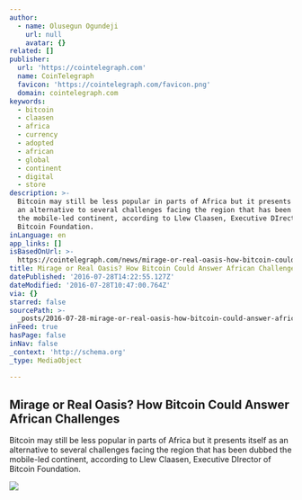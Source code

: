```yaml
---
author:
  - name: Olusegun Ogundeji
    url: null
    avatar: {}
related: []
publisher:
  url: 'https://cointelegraph.com'
  name: CoinTelegraph
  favicon: 'https://cointelegraph.com/favicon.png'
  domain: cointelegraph.com
keywords:
  - bitcoin
  - claasen
  - africa
  - currency
  - adopted
  - african
  - global
  - continent
  - digital
  - store
description: >-
  Bitcoin may still be less popular in parts of Africa but it presents itself as
  an alternative to several challenges facing the region that has been dubbed
  the mobile-led continent, according to Llew Claasen, Executive DIrector of
  Bitcoin Foundation.
inLanguage: en
app_links: []
isBasedOnUrl: >-
  https://cointelegraph.com/news/mirage-or-real-oasis-how-bitcoin-could-answer-african-challenges
title: Mirage or Real Oasis? How Bitcoin Could Answer African Challenges
datePublished: '2016-07-28T14:22:55.127Z'
dateModified: '2016-07-28T10:47:00.764Z'
via: {}
starred: false
sourcePath: >-
  _posts/2016-07-28-mirage-or-real-oasis-how-bitcoin-could-answer-african-chall.md
inFeed: true
hasPage: false
inNav: false
_context: 'http://schema.org'
_type: MediaObject

---
```

<article style=""><h1>Mirage or Real Oasis? How Bitcoin Could Answer African Challenges</h1><p>Bitcoin may still be less popular in parts of Africa but it presents itself as an alternative to several challenges facing the region that has been dubbed the mobile-led continent, according to Llew Claasen, Executive DIrector of Bitcoin Foundation.</p><img src="https://cointelegraph.com/images/725_Ly9jb2ludGVsZWdyYXBoLmNvbS9zdG9yYWdlL3VwbG9hZHMvdmlldy9iZDU2NDBhODE0ZGNhNTNiOGRjMDA4M2Y2MmVjNjgxZC5qcGc=.jpg" /></article>